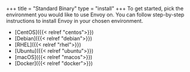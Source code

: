 +++
title = "Standard Binary"
type = "install"
+++
To get started, pick the environment you would like to use Envoy on.
You can follow step-by-step instructions to install Envoy in your chosen environment.

- [CentOS]({{< relref "centos">}})
- [Debian]({{< relref "debian">}})
- [RHEL]({{< relref "rhel">}})
- [Ubuntu]({{< relref "ubuntu">}})
- [macOS]({{< relref "macos">}})
- [Docker]({{< relref "docker">}})
